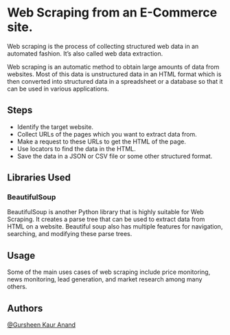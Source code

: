 
# Web Scraping from an E-Commerce site.

Web scraping is the process of collecting structured web data in an automated fashion. It’s also called web data extraction. 

Web scraping is an automatic method to obtain large amounts of data from websites. Most of this data is unstructured data in an HTML format which is then converted into structured data in a spreadsheet or a database so that it can be used in various applications. 




## Steps

- Identify the target website.
- Collect URLs of the pages which you want to extract data from.
- Make a request to these URLs to get the HTML of the page.
- Use locators to find the data in the HTML.
- Save the data in a JSON or CSV file or some other structured format.



## Libraries Used

### BeautifulSoup

BeautifulSoup is another Python library that is highly suitable for Web Scraping. It creates a parse tree that can be used to extract data from HTML on a website. Beautiful soup also has multiple features for navigation, searching, and modifying these parse trees.



## Usage

Some of the main uses cases of web scraping include price monitoring, news monitoring, lead generation, and market research among many others.



## Authors

 [@Gursheen Kaur Anand](https://github.com/GursheenK)

